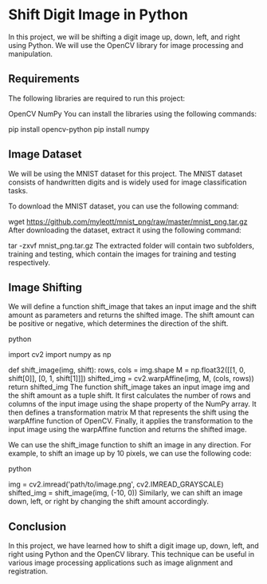 # Shift Digit Image in Python
In this project, we will be shifting a digit image up, down, left, and right using Python. We will use the OpenCV library for image processing and manipulation.

## Requirements
The following libraries are required to run this project:

OpenCV
NumPy
You can install the libraries using the following commands:

pip install opencv-python
pip install numpy

## Image Dataset
We will be using the MNIST dataset for this project. The MNIST dataset consists of handwritten digits and is widely used for image classification tasks.

To download the MNIST dataset, you can use the following command:


wget https://github.com/myleott/mnist_png/raw/master/mnist_png.tar.gz
After downloading the dataset, extract it using the following command:

tar -zxvf mnist_png.tar.gz
The extracted folder will contain two subfolders, training and testing, which contain the images for training and testing respectively.


## Image Shifting
We will define a function shift_image that takes an input image and the shift amount as parameters and returns the shifted image. The shift amount can be positive or negative, which determines the direction of the shift.

python

import cv2
import numpy as np

def shift_image(img, shift):
    rows, cols = img.shape
    M = np.float32([[1, 0, shift[0]], [0, 1, shift[1]]])
    shifted_img = cv2.warpAffine(img, M, (cols, rows))
    return shifted_img
The function shift_image takes an input image img and the shift amount as a tuple shift. It first calculates the number of rows and columns of the input image using the shape property of the NumPy array. It then defines a transformation matrix M that represents the shift using the warpAffine function of OpenCV. Finally, it applies the transformation to the input image using the warpAffine function and returns the shifted image.

We can use the shift_image function to shift an image in any direction. For example, to shift an image up by 10 pixels, we can use the following code:

python

img = cv2.imread('path/to/image.png', cv2.IMREAD_GRAYSCALE)
shifted_img = shift_image(img, (-10, 0))
Similarly, we can shift an image down, left, or right by changing the shift amount accordingly.

## Conclusion
In this project, we have learned how to shift a digit image up, down, left, and right using Python and the OpenCV library. This technique can be useful in various image processing applications such as image alignment and registration.